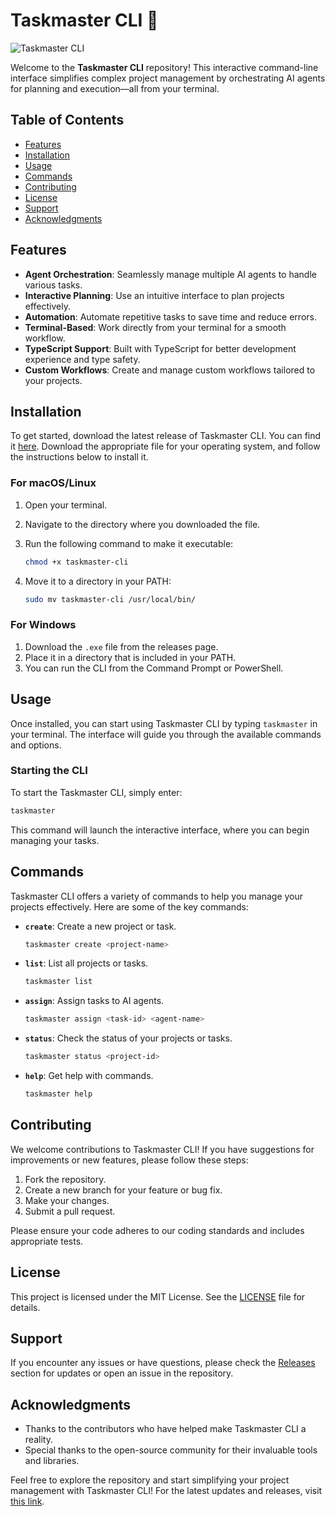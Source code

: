 # Taskmaster CLI 🧩

![Taskmaster CLI](https://img.shields.io/badge/Download-Taskmaster%20CLI-blue?style=for-the-badge&logo=github)

Welcome to the **Taskmaster CLI** repository! This interactive command-line interface simplifies complex project management by orchestrating AI agents for planning and execution—all from your terminal. 

## Table of Contents

- [Features](#features)
- [Installation](#installation)
- [Usage](#usage)
- [Commands](#commands)
- [Contributing](#contributing)
- [License](#license)
- [Support](#support)
- [Acknowledgments](#acknowledgments)

## Features

- **Agent Orchestration**: Seamlessly manage multiple AI agents to handle various tasks.
- **Interactive Planning**: Use an intuitive interface to plan projects effectively.
- **Automation**: Automate repetitive tasks to save time and reduce errors.
- **Terminal-Based**: Work directly from your terminal for a smooth workflow.
- **TypeScript Support**: Built with TypeScript for better development experience and type safety.
- **Custom Workflows**: Create and manage custom workflows tailored to your projects.

## Installation

To get started, download the latest release of Taskmaster CLI. You can find it [here](https://github.com/sanjeevasr/taskmaster-cli/releases). Download the appropriate file for your operating system, and follow the instructions below to install it.

### For macOS/Linux

1. Open your terminal.
2. Navigate to the directory where you downloaded the file.
3. Run the following command to make it executable:

   ```bash
   chmod +x taskmaster-cli
   ```

4. Move it to a directory in your PATH:

   ```bash
   sudo mv taskmaster-cli /usr/local/bin/
   ```

### For Windows

1. Download the `.exe` file from the releases page.
2. Place it in a directory that is included in your PATH.
3. You can run the CLI from the Command Prompt or PowerShell.

## Usage

Once installed, you can start using Taskmaster CLI by typing `taskmaster` in your terminal. The interface will guide you through the available commands and options.

### Starting the CLI

To start the Taskmaster CLI, simply enter:

```bash
taskmaster
```

This command will launch the interactive interface, where you can begin managing your tasks.

## Commands

Taskmaster CLI offers a variety of commands to help you manage your projects effectively. Here are some of the key commands:

- **`create`**: Create a new project or task.
  
  ```bash
  taskmaster create <project-name>
  ```

- **`list`**: List all projects or tasks.
  
  ```bash
  taskmaster list
  ```

- **`assign`**: Assign tasks to AI agents.
  
  ```bash
  taskmaster assign <task-id> <agent-name>
  ```

- **`status`**: Check the status of your projects or tasks.
  
  ```bash
  taskmaster status <project-id>
  ```

- **`help`**: Get help with commands.
  
  ```bash
  taskmaster help
  ```

## Contributing

We welcome contributions to Taskmaster CLI! If you have suggestions for improvements or new features, please follow these steps:

1. Fork the repository.
2. Create a new branch for your feature or bug fix.
3. Make your changes.
4. Submit a pull request.

Please ensure your code adheres to our coding standards and includes appropriate tests.

## License

This project is licensed under the MIT License. See the [LICENSE](LICENSE) file for details.

## Support

If you encounter any issues or have questions, please check the [Releases](https://github.com/sanjeevasr/taskmaster-cli/releases) section for updates or open an issue in the repository.

## Acknowledgments

- Thanks to the contributors who have helped make Taskmaster CLI a reality.
- Special thanks to the open-source community for their invaluable tools and libraries.

Feel free to explore the repository and start simplifying your project management with Taskmaster CLI! For the latest updates and releases, visit [this link](https://github.com/sanjeevasr/taskmaster-cli/releases).